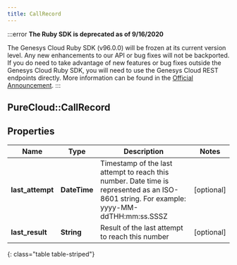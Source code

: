 ```yaml
---
title: CallRecord
---
```


:::error
**The Ruby SDK is deprecated as of 9/16/2020**

The Genesys Cloud Ruby SDK (v96.0.0) will be frozen at its current version level. Any new enhancements to our API or bug fixes will not be backported. If you do need to take advantage of new features or bug fixes outside the Genesys Cloud Ruby SDK, you will need to use the Genesys Cloud REST endpoints directly. More information can be found in the [Official Announcement](https://developer.mypurecloud.com/forum/t/announcement-genesys-cloud-ruby-sdk-end-of-life/8850).
:::


## PureCloud::CallRecord

## Properties

|Name | Type | Description | Notes|
|------------ | ------------- | ------------- | -------------|
| **last_attempt** | **DateTime** | Timestamp of the last attempt to reach this number. Date time is represented as an ISO-8601 string. For example: yyyy-MM-ddTHH:mm:ss.SSSZ | [optional] |
| **last_result** | **String** | Result of the last attempt to reach this number | [optional] |
{: class="table table-striped"}


